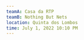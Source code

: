 ```yaml
---
teamA: Casa da RTP
teamB: Nothing But Nets
location: Quinta dos Lombos
time: July 1, 2022 10:10 PM
---
```

